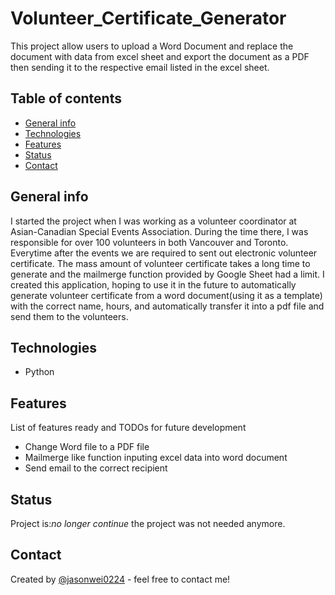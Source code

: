 # Volunteer_Certificate_Generator
This project allow users to upload a Word Document and replace the document with data from excel sheet and 
export the document as a PDF then sending it to the respective email listed in the excel sheet.

## Table of contents
* [General info](#general-info)
* [Technologies](#technologies)
* [Features](#features)
* [Status](#status)
* [Contact](#contact)

## General info
I started the project when I was working as a volunteer coordinator at Asian-Canadian Special Events Association. 
During the time there, I was responsible for over 100 volunteers in both Vancouver and Toronto. Everytime after the
events we are required to sent out electronic volunteer certificate. The mass amount of volunteer certificate takes a
long time to generate and the mailmerge function provided by Google Sheet had a limit. I created this application, hoping
to use it in the future to automatically generate volunteer certificate from a word document(using it as a template) with the correct name, hours, 
and automatically transfer it into a pdf file and send them to the volunteers. 

## Technologies
* Python

## Features
List of features ready and TODOs for future development
* Change Word file to a PDF file
* Mailmerge like function inputing excel data into word document
* Send email to the correct recipient 

## Status
Project is:_no longer continue_ the project was not needed anymore. 

## Contact
Created by [@jasonwei0224](https://www.linkedin.com/in/jasonwei0224/) - feel free to contact me!
